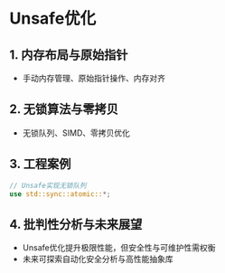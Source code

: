 # Unsafe优化

## 1. 内存布局与原始指针

- 手动内存管理、原始指针操作、内存对齐

## 2. 无锁算法与零拷贝

- 无锁队列、SIMD、零拷贝优化

## 3. 工程案例

```rust
// Unsafe实现无锁队列
use std::sync::atomic::*;
```

## 4. 批判性分析与未来展望

- Unsafe优化提升极限性能，但安全性与可维护性需权衡
- 未来可探索自动化安全分析与高性能抽象库
